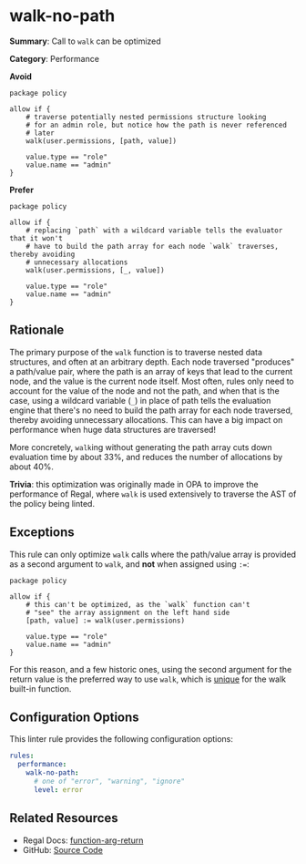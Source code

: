 # walk-no-path

**Summary**: Call to `walk` can be optimized

**Category**: Performance

**Avoid**
```rego
package policy

allow if {
    # traverse potentially nested permissions structure looking
    # for an admin role, but notice how the path is never referenced
    # later
    walk(user.permissions, [path, value])

    value.type == "role"
    value.name == "admin"
}
```

**Prefer**
```rego
package policy

allow if {
    # replacing `path` with a wildcard variable tells the evaluator that it won't
    # have to build the path array for each node `walk` traverses, thereby avoiding
    # unnecessary allocations
    walk(user.permissions, [_, value])

    value.type == "role"
    value.name == "admin"
}
```

## Rationale

The primary purpose of the `walk` function is to traverse nested data structures, and often at an arbitrary depth.
Each node traversed "produces" a path/value pair, where the path is an array of keys that lead to the current node,
and the value is the current node itself. Most often, rules only need to account for the value of the node and not the
path, and when that is the case, using a wildcard variable (`_`) in place of path tells the evaluation engine that
there's no need to build the path array for each node traversed, thereby avoiding unnecessary allocations. This can
have a big impact on performance when huge data structures are traversed!

More concretely, `walk`ing without generating the path array cuts down evaluation time by about 33%, and reduces the
number of allocations by about 40%.

**Trivia**: this optimization was originally made in OPA to improve the performance of Regal, where `walk` is used
extensively to traverse the AST of the policy being linted.

## Exceptions

This rule can only optimize `walk` calls where the path/value array is provided as a second argument to `walk`, and
**not** when assigned using `:=`:

```rego
package policy

allow if {
    # this can't be optimized, as the `walk` function can't
    # "see" the array assignment on the left hand side
    [path, value] := walk(user.permissions)

    value.type == "role"
    value.name == "admin"
}
```

For this reason, and a few historic ones, using the second argument for the return value is the preferred way to use
`walk`, which is [unique](https://openpolicyagent.org/projects/regal/rules/style/function-arg-return#exceptions) for the walk built-in
function.

## Configuration Options

This linter rule provides the following configuration options:

```yaml
rules:
  performance:
    walk-no-path:
      # one of "error", "warning", "ignore"
      level: error
```

## Related Resources

- Regal Docs: [function-arg-return](https://openpolicyagent.org/projects/regal/rules/style/function-arg-return)
- GitHub: [Source Code](https://github.com/open-policy-agent/regal/blob/main/bundle/regal/rules/performance/walk-no-path/walk_no_path.rego)
